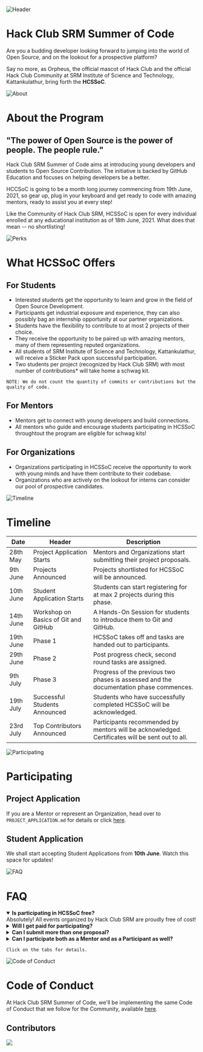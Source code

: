 ![Header](assets/Header.png)
# Hack Club SRM Summer of Code
Are you a budding developer looking forward to jumping into the world of Open Source, and on the lookout for a prospective platform? 

Say no more, as Orpheus, the official mascot of Hack Club and the official Hack Club Community at SRM Institute of Science and Technology, Kattankulathur, bring forth the **HCSSoC**.

![About](assets/About.png)
# About the Program
## "The power of Open Source is the power of people. The people rule."
Hack Club SRM Summer of Code aims at introducing young developers and students to Open Source Contribution. The initiative is backed by GitHub Education and focuses on helping developers be a better.

HCCSoC is going to be a month long journey commencing from 19th June, 2021, so gear up, plug in your keyboard and get ready to code with amazing mentors, ready to assist you at every step!

Like the Community of Hack Club SRM, HCSSoC is open for every individual enrolled at any educational institution as of 18th June, 2021. What does that mean -- no shortlisting!

![Perks](assets/Perks.png)
# What HCSSoC Offers
## For Students
 - Interested students get the opportunity to learn and grow in the field of Open Source Development.
 - Participants get industrial exposure and experience, they can also possibly bag an internship opportunity at our partner organizations.
 - Students have the flexibility to contribute to at most 2 projects of their choice.
 - They receive the opportunity to be paired up with amazing mentors, many of them representing reputed organizations.
 - All students of SRM Institute of Science and Technology, Kattankulathur, will receive a Sticker Pack upon successful participation.
 - Two students per project (recognized by Hack Club SRM) with most number of contributions* will take home a schwag kit.

`NOTE: We do not count the quantity of commits or contributions but the quality of code.`

## For Mentors
 - Mentors get to connect with young developers and build connections.
 - All mentors who guide and encourage students participating in HCSSoC throughtout the program are eligible for schwag kits!

## For Organizations
 - Organizations participating in HCSSoC receive the opportunity to work with young minds and have them contribute to their codebase.
 - Organizations who are actively on the lookout for interns can consider our pool of prospective candidates.

![Timeline](assets/Timeline.png)
# Timeline
| Date | Header | Description |
| ----- | -------- | -------- |
| 28th May | Project Application Starts | Mentors and Organizations start submitting their project proposals. |
| 9th June | Projects Announced | Projects shortlisted for HCSSoC will be announced. |
| 10th June | Student Application Starts | Students can start registering for at max 2 projects during this phase. |
| 14th June | Workshop on Basics of Git and GitHub | A Hands-On Session for students to introduce them to Git and GitHub. |
| 19th June | Phase 1 | HCSSoC takes off and tasks are handed out to participants. |
| 29th June | Phase 2 | Post progress check, second round tasks are assigned. |
| 9th July | Phase 3 | Progress of the previous two phases is assessed and the documentation phase commences. |
| 19th July | Successful Students Announced | Students who have successfully completed HCSSoC will be acknowledged. |
| 23rd July | Top Contributors Announced | Participants recommended by mentors will be acknowledged. Certificates will be sent out to all. |


![Participating](assets/Participating.png)
# Participating
## Project Application
If you are a Mentor or represent an Organization, head over to `PROJECT_APPLICATION.md` for details or click [here](PROJECT_APPLICATION.md).

## Student Application
We shall start accepting Student Applications from **10th June**. Watch this space for updates!

![FAQ](assets/FAQ.png)
# FAQ

<details open><summary><b>Is participating in HCSSoC free?</b></summary>
Absolutely! All events organized by Hack Club SRM are proudly free of cost!</details>

<details><summary><b>Will I get paid for participating?</b></summary>
No, however, we have amazing schwag kits, sticker packs and other rewards for our participants!</details>

<details><summary><b>Can I submit more than one proposal?</b></summary>
We would recommend you to submit only one proposal so it's an easier and smoother experience for you, but we allow participants to be a part of at most 2 projects.</details>

<details><summary><b>Can I participate both as a Mentor and as a Participant as well?</b></summary>
Unfortunately, the answer would be no. As a Mentor, we would want you to be readily available for queries that students might have and we doubt that it would be possible for you if you are also a student attendee.
</details>

`Click on the tabs for details.`

![Code of Conduct](assets/Conduct.png)
# Code of Conduct
At Hack Club SRM Summer of Code, we'll be implementing the same Code of Conduct that we follow for the Community, available [here](https://github.com/Hack-Club-SRM/Code-of-Conduct).

## Contributors
<a href="https://github.com/Hack-Club-SRM/HCSSoC/graphs/contributors">
  <img src="https://contributors-img.web.app/image?repo=Hack-Club-SRM/HCSSoC" />
</a>